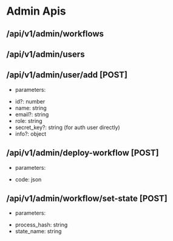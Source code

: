 # Admin Apis

## /api/v1/admin/workflows

## /api/v1/admin/users

## /api/v1/admin/user/add [POST]
* parameters:
- id?: number
- name: string
- email?: string
- role: string
- secret_key?: string (for auth user directly)
- info?: object

## /api/v1/admin/deploy-workflow [POST]
* parameters:
- code: json

## /api/v1/admin/workflow/set-state [POST]
* parameters:
- process_hash: string
- state_name: string
